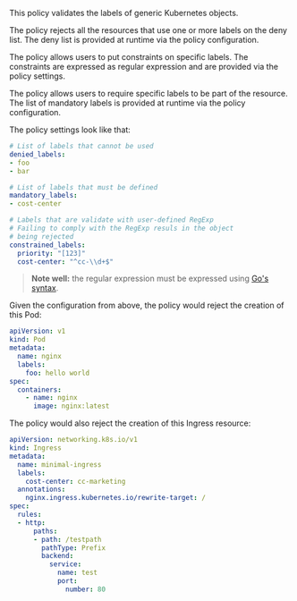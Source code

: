 This policy validates the labels of generic Kubernetes objects.

The policy rejects all the resources that use one or more labels on the
deny list. The deny list is provided at runtime via the policy configuration.

The policy allows users to put constraints on specific labels. The constraints
are expressed as regular expression and are provided via the policy settings.

The policy allows users to require specific labels to be part of the resource.
The list of mandatory labels is provided at runtime via the policy configuration.

The policy settings look like that:

```yaml
# List of labels that cannot be used
denied_labels:
- foo
- bar

# List of labels that must be defined
mandatory_labels:
- cost-center

# Labels that are validate with user-defined RegExp
# Failing to comply with the RegExp resuls in the object
# being rejected
constrained_labels:
  priority: "[123]"
  cost-center: "^cc-\\d+$"
```

> **Note well:** the regular expression must be expressed
> using [Go's syntax](https://golang.org/pkg/regexp/syntax/).

Given the configuration from above, the policy would reject the creation
of this Pod:

```yaml
apiVersion: v1
kind: Pod
metadata:
  name: nginx
  labels:
    foo: hello world
spec:
  containers:
    - name: nginx
      image: nginx:latest
```

The policy would also reject the creation of this Ingress resource:

```yaml
apiVersion: networking.k8s.io/v1
kind: Ingress
metadata:
  name: minimal-ingress
  labels:
    cost-center: cc-marketing
  annotations:
    nginx.ingress.kubernetes.io/rewrite-target: /
spec:
  rules:
  - http:
      paths:
      - path: /testpath
        pathType: Prefix
        backend:
          service:
            name: test
            port:
              number: 80
```
